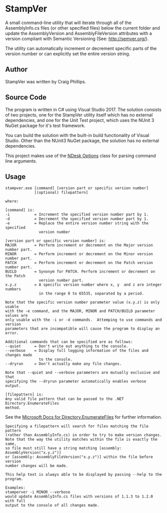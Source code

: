 # StampVer

A small command-line utility that will iterate through all of the AssemblyInfo.cs files (or other specified files) below the current folder and update the AssemblyVersion and AssemblyFileVersion attributes with a version compliant with Semantic Versioning (See: http://semver.org/).

The utility can automatically increment or decrement specific parts of the
version number or can explicitly set the entire version string.

## Author

StampVer was written by Craig Phillips.

## Source Code

The program is written in C# using Visual Studio 2017.  The solution consists of two projects, one for the StampVer utility itself which has no external dependencies, and one for the Unit Test project, which uses the NUnit 3 NuGet package for it's test framework.

You can build the solution with the built-in build functionality of Visual Studio.  Other than the NUnit3 NuGet package, the solution has no external dependencies.

This project makes use of the [NDesk Options](http://www.ndesk.org/Options) class for parsing command line arguments.

## Usage
```
stampver.exe [command] [version part or specific version number]  
             [(optional) filepattern]

where:

[command] is:
-i           = Increment the specified version number part by 1.  
-d           = Decrement the specified version number part by 1.  
-e           = Replace the entire version number string with the specified  
               version number

[version part or specific version number] is:
MAJOR        = Perform increment or decrement on the Major version number part.
MINOR        = Perform increment or decrement on the Minor version number part.
PATCH        = Perform increment or decrement on the Patch version number part.
BUILD        = Synonym for PATCH. Perform increment or decrement on the Patch
               version number part.
x.y.z        = A specific version number where x, y  and z are integer numbers
               in the range 0 to 65535, separated by a period.

Note that the specific version number parameter value (x.y.z) is only usable
with the -e command, and the MAJOR, MINOR and PATCH/BUILD parameter values are
only usable with the -i or -d commands.  Attemping to use commands and version
parameters that are incompatible will cause the program to display an error.

Additional commands that can be specified are as follows:
--quiet      = Don't write out anything to the console.
--verbose    = Display full logging information of the files and changes made
               to the console.
--dryrun     = Don't actually make any file changes.

Note that --quiet and --verbose parameters are mutually exclusive and that
specifying the --dryrun parameter automatically enables verbose output.

[filepattern] is:
Any valid file pattern that can be passed to the .NET Directory.EnumerateFiles
method.
```
See the [Microsoft Docs for Directory.EnumerateFiles](https://docs.microsoft.com/en-us/dotnet/api/system.io.directory.enumeratefiles?view=netframework-4.7.2#System_IO_Directory_EnumerateFiles_System_String_System_String_System_IO_SearchOption_) for further information.

```
Specifying a filepattern will search for files matching the file pattern
(rather than AssemblyInfo.cs) in order to try to make version changes.
Note that the way the utility matches within the file is exactly the same,
so file must still have a string matching [assembly: AssemblyVersion("x.y.z")]
or [assembly: AssemblyFileVersion("x.y.z")] within the file before version
number changes will be made.

This help text is always able to be displayed by passing --help to the program.

Examples:
stamperver -i MINOR --verbose
would update AssemblyInfo.cs files with versions of 1.1.3 to 1.2.0 with full
output to the console of all changes made.
```
